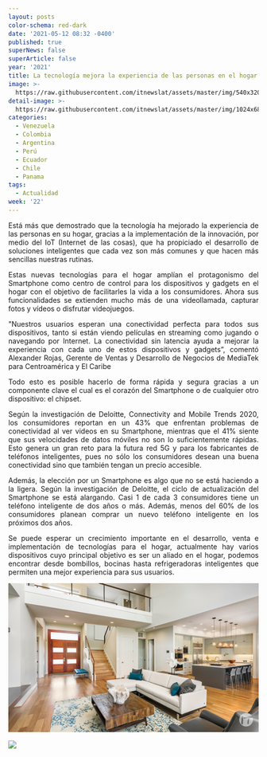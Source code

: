```yaml
---
layout: posts
color-schema: red-dark
date: '2021-05-12 08:32 -0400'
published: true
superNews: false
superArticle: false
year: '2021'
title: La tecnología mejora la experiencia de las personas en el hogar
image: >-
  https://raw.githubusercontent.com/itnewslat/assets/master/img/540x320/Hogar-p.jpg
detail-image: >-
  https://raw.githubusercontent.com/itnewslat/assets/master/img/1024x680/Hogar-g.jpg
categories:
  - Venezuela
  - Colombia
  - Argentina
  - Perú
  - Ecuador
  - Chile
  - Panama
tags:
  - Actualidad
week: '22'
---
```

<p style="text-align: justify;"><strong></strong></p>
<p style="text-align: justify;">Está más que demostrado que la tecnología ha mejorado la experiencia de las personas en su hogar, gracias a la implementación de la innovación, por medio del IoT (Internet de las cosas), que ha propiciado el desarrollo de soluciones inteligentes que cada vez son más comunes y que hacen más sencillas nuestras rutinas.</p>
<p style="text-align: justify;">Estas nuevas tecnologías para el hogar amplían el protagonismo del Smartphone como centro de control para los dispositivos y gadgets en el hogar con el objetivo de facilitarles la vida a los consumidores. Ahora sus funcionalidades se extienden mucho más de una videollamada, capturar fotos y vídeos o disfrutar videojuegos.</p>
<p style="text-align: justify;">"Nuestros usuarios esperan una conectividad perfecta para todos sus dispositivos, tanto si están viendo películas en streaming como jugando o navegando por Internet. La conectividad sin latencia ayuda a mejorar la experiencia con cada uno de estos dispositivos y gadgets”, comentó Alexander Rojas, Gerente de Ventas y Desarrollo de Negocios de MediaTek para Centroamérica y El Caribe</p>
<p style="text-align: justify;">Todo esto es posible hacerlo de forma rápida y segura gracias a un componente clave el cual es el corazón del Smartphone o de cualquier otro dispositivo: el chipset.</p>
<p style="text-align: justify;">Según la investigación de Deloitte, Connectivity and Mobile Trends 2020, los consumidores reportan en un 43% que enfrentan problemas de conectividad al ver videos en su Smartphone, mientras que el 41% siente que sus velocidades de datos móviles no son lo suficientemente rápidas. Esto genera un gran reto para la futura red 5G y para los fabricantes de teléfonos inteligentes, pues no sólo los consumidores desean una buena conectividad sino que también tengan un precio accesible.</p>
<p style="text-align: justify;">Además, la elección por un Smartphone es algo que no se está haciendo a la ligera. Según la investigación de Deloitte, el ciclo de actualización del Smartphone se está alargando. Casi 1 de cada 3 consumidores tiene un teléfono inteligente de dos años o más. Además, menos del 60% de los consumidores planean comprar un nuevo teléfono inteligente en los próximos dos años.</p>
<p style="text-align: justify;">Se puede esperar un crecimiento importante en el desarrollo, venta e implementación de tecnologías para el hogar, actualmente hay varios dispositivos cuyo principal objetivo es ser un aliado en el hogar, podemos encontrar desde bombillos, bocinas hasta refrigeradoras inteligentes que permiten una mejor experiencia para sus usuarios.</p>

![](https://raw.githubusercontent.com/itnewslat/assets/master/img/540x320/Hogar-p.jpg)

<img src="https://tracker.metricool.com/c3po.jpg?hash=56f88a41e39ab42c063cc51676587a04"/>
